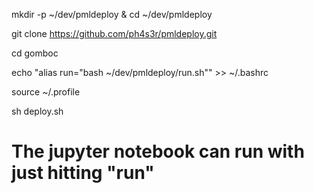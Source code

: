 

mkdir -p ~/dev/pmldeploy & cd ~/dev/pmldeploy

git clone https://github.com/ph4s3r/pmldeploy.git

cd gomboc

echo "alias run=\"bash ~/dev/pmldeploy/run.sh\"" >> ~/.bashrc

source ~/.profile

sh deploy.sh

# The jupyter notebook can run with just hitting "run"

